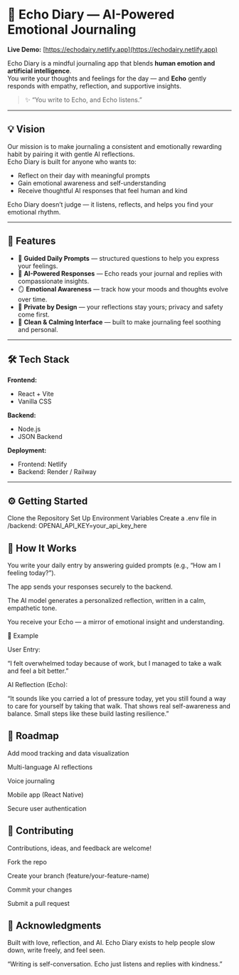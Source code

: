 # 🌿 Echo Diary — AI-Powered Emotional Journaling

**Live Demo:** [https://echodairy.netlify.app](https://echodairy.netlify.app)

Echo Diary is a mindful journaling app that blends **human emotion and artificial intelligence**.  
You write your thoughts and feelings for the day — and **Echo** gently responds with empathy, reflection, and supportive insights.

> ✨ “You write to Echo, and Echo listens.”

---

## 💡 Vision

Our mission is to make journaling a consistent and emotionally rewarding habit by pairing it with gentle AI reflections.  
Echo Diary is built for anyone who wants to:
- Reflect on their day with meaningful prompts  
- Gain emotional awareness and self-understanding  
- Receive thoughtful AI responses that feel human and kind  

Echo Diary doesn’t judge — it listens, reflects, and helps you find your emotional rhythm.

---

## 🚀 Features

- 🧭 **Guided Daily Prompts** — structured questions to help you express your feelings.
- 🤖 **AI-Powered Responses** — Echo reads your journal and replies with compassionate insights.
- 🪞 **Emotional Awareness** — track how your moods and thoughts evolve over time.
- 💌 **Private by Design** — your reflections stay yours; privacy and safety come first.
- 🌈 **Clean & Calming Interface** — built to make journaling feel soothing and personal.

---

## 🛠️ Tech Stack

**Frontend:**  
- React + Vite  
- Vanilla CSS  

**Backend:**  
- Node.js 
- JSON Backend

**Deployment:**  
- Frontend: Netlify  
- Backend: Render / Railway  

---

## ⚙️ Getting Started

Clone the Repository
Set Up Environment Variables
Create a .env file in /backend:
OPENAI_API_KEY=your_api_key_here

## 🧠 How It Works

You write your daily entry by answering guided prompts (e.g., “How am I feeling today?”).

The app sends your responses securely to the backend.

The AI model generates a personalized reflection, written in a calm, empathetic tone.

You receive your Echo — a mirror of emotional insight and understanding.

💬 Example

User Entry:

“I felt overwhelmed today because of work, but I managed to take a walk and feel a bit better.”

AI Reflection (Echo):

“It sounds like you carried a lot of pressure today, yet you still found a way to care for yourself by taking that walk. That shows real self-awareness and balance. Small steps like these build lasting resilience.”

## 🧭 Roadmap

 Add mood tracking and data visualization

 Multi-language AI reflections

 Voice journaling

 Mobile app (React Native)

 Secure user authentication

## 🤝 Contributing

Contributions, ideas, and feedback are welcome!

Fork the repo

Create your branch (feature/your-feature-name)

Commit your changes

Submit a pull request

## 💖 Acknowledgments

Built with love, reflection, and AI.
Echo Diary exists to help people slow down, write freely, and feel seen.

“Writing is self-conversation. Echo just listens and replies with kindness.”

